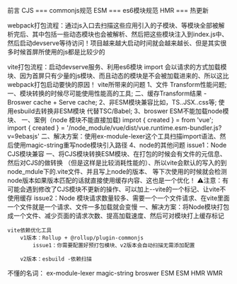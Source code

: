 前言
    CJS === commonjs规范
    ESM === es6模块规范
    HMR === 热更新



webpack打包流程：通过js入口去扫描这些应用引入的子模块、等模块全部被解析完后、其中包括一些动态模块也会被解析、然后把这些模块注入到index.js中、
                然后启动devserve等待访问！项目越来越大启动时间就会越来越长、但是其实很多时候首屏所使用的js都是比较少的

vite打包流程：启动devserve服务、利用es6模块 import 会以请求的方式加载模块、因为首屏只有少量的js模块、而且动态的模块是不会被加载进来的、所以这比webpack打包启动要快的原因！
    vite所带来的问题
        1、文件 Transform性能问题;
            一、模块转换的时候尽可能使用性能高的工具;
            二、缓存Transform结果 - Broswer cache + Serve cache;
        2、非ESM模块兼容比如，TS..JSX..css等;
            使用esbuild去转换非ESM模块 代替TSC/Babel;
        3、broswer ESM不能加载node模块、
            一、案例（node 模块不能直接加载)
                improt { created } = from 'vue';
                import { created } = '/node_module/vue/dist/vue.runtime.esm-bundler.js?v=9ebasjs'
            二、解决方案：使用ex-module-lexer这个工具扫描import语法、然后使用magic-string重写node模块引入路径
        4、node的其他问题
            issue1：Node CJS模块兼容
                一、将CJS模块转换ESM模块、在打包的时候会有文件的元信息、然后对CJS的做转换
                （但是这样是比较消耗性能的）、所以vite会默认的写入的到node_mdule下的.vite文件、并且写上node的版本、
                等下次使用的时候就会检测node版本如果版本匹配的话就直接使用缓存内容、这也是一个优化！
                ⚠注意：有可能会遇到修改了CJS模块不更新的操作、可以加上--vite的一个标记、让vite不使用缓存
            issue2：Node 模块请求数量较多、需要一个一个文件请求、在vite里面一个文件就是一个请求、文件一多加载就会变慢 
                一、解决方案：将Node模块打包成一个文件、减少页面的请求次数、提高加载速度、然后可对模块打上缓存标记

    vite依赖优化工具
        v1版本：Rollup + @rollup/plugin-commonjs
            issue1：你需要配置好预打包模块、v2版本会自动扫描无需添加配置

        v2版本：esbuild -依赖扫描

    

不懂的名词：
    ex-module-lexer
    magic-string
    broswer ESM
    ESM HMR
    WMR
    
